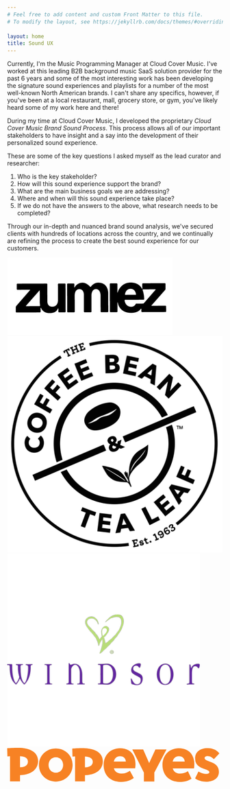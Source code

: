 ```yaml
---
# Feel free to add content and custom Front Matter to this file.
# To modify the layout, see https://jekyllrb.com/docs/themes/#overriding-theme-defaults

layout: home
title: Sound UX
---
```


Currently, I'm the Music Programming Manager at Cloud Cover Music. I've worked at this leading B2B background music SaaS solution provider for the past 6 years and some of the most interesting work has been developing the signature sound experiences and playlists for a number of the most well-known North American brands. I can't share any specifics, however, if you've been at a local restaurant, mall, grocery store, or gym, you've likely heard some of my work here and there! 


During my time at Cloud Cover Music, I developed the proprietary _Cloud Cover Music Brand Sound Process_. This process allows all of our important stakeholders to have insight and a say into the development of their personalized sound experience. 

These are some of the key questions I asked myself as the lead curator and researcher: 

1. Who is the key stakeholder? 
2. How will this sound experience support the brand?
3. What are the main business goals we are addressing?
4. Where and when will this sound experience take place?
5. If we do not have the answers to the above, what research needs to be completed?

 Through our in-depth and nuanced brand sound analysis, we've secured clients with hundreds of locations across the country, and we continually are refining the process to create the best sound experience for our customers. 

<div class="small-imgs">
  <img src="/assets/images/zumiez_logo.jpeg"/>
  <img src="/assets/images/coffee_bean_logo_2.png"/>
  <img src="/assets/images/windsor_logo.png"/>
  <svg viewBox="0 0 576 90.73" aria-hidden="true"><title>Popeyes Logo</title><path fill="#F78224" d="M365.19 89.62h27.83V66.09L425.6 4.34h-29.56l-16.76 36.12-16.05-36.12h-29.01l30.97 61.71v23.57z"></path><path fill="#F78224" d="M146.78 251.88c-10-.47-27 .46-34.22 1l.58 21.59 6.94-.44v67.25h26.73v-16.8c39.08-1.87 48.21-22.71 48.21-37.41-.02-20.85-17.02-33.72-48.24-35.19zm0 51.63v-29.38c17 .8 21.13 8.09 21.13 14 .03 8.46-5.62 15.06-21.1 15.38zM571.13 253c-25.81 0-43.68 18.73-43.68 44.53s17.23 45 46.18 45c12.06 0 22.55-2.63 31.34-8.59l-9.62-19.78a36.88 36.88 0 01-20.59 6.24c-10.66 0-17.34-5.09-19.94-13.92h56.85a71.35 71.35 0 00.89-12c-.16-18.38-9.84-41.48-41.43-41.48zm-16.58 35.41c2.08-8.6 7.56-14.47 16.67-14.47 8.68 0 15 5.16 15.68 14.47zM320.3 252.77c-9.88-.47-26.71.45-33.88 1l.57 21.37 6.87-.43v66.58h26.47v-16.65c38.69-1.84 47.73-22.47 47.73-37 0-20.64-16.83-33.42-47.76-34.87zm0 51.11v-29.09c16.87.8 20.92 8 20.92 13.89.03 8.32-5.56 14.89-20.89 15.2zM659.25 290.62c-4.77-1.92-10.51-4.05-14.25-5.75s-5-3.32-5-5.84c0-3.34 3.46-5.16 7.85-5.16 6.73 0 12 3.1 16.72 8.16l14.82-15.42c-6.36-8.56-17.27-14-31.2-14-18.86 0-33.59 9.11-33.59 27.06 0 14.18 6.83 21 20.1 26.73 3.77 1.63 8.8 3.08 12.57 4.68 3.3 1.4 5.37 2.88 5.37 5.59 0 2.5-2.2 4.54-8.57 4.54-5.88 0-14.33-2.36-20.49-6.36l-9 18.46c8.57 6.2 18.94 8.75 29.53 8.75 16.45 0 34.08-7.12 34.08-26.28.04-14.37-9.19-21.22-18.94-25.16zM242.34 253.49c-24.56 0-45 18.23-45 44.1s20.43 44.09 45 44.09 45-18.23 45-44.09-20.45-44.1-45-44.1zm.2 64.53c-11.93 0-19.5-9.17-19.5-20.6s7.57-20.61 19.5-20.61S262 286 262 297.42 254.47 318 242.54 318zM413.89 253c-25.81 0-43.68 18.73-43.68 44.53s16.83 45 46.42 45c13.23 0 24.8-3.21 34.08-10.42L440.28 313a38.5 38.5 0 01-22.52 7.38c-11.14 0-17.71-5.09-20.23-13.92h56.92a71.65 71.65 0 00.87-12c-.16-18.36-9.83-41.46-41.43-41.46zm-16.58 35.41c2.08-8.6 7.56-14.47 16.67-14.47 8.68 0 15 5.07 15.68 14.47z" transform="translate(-112.56 -251.75)"></path></svg>
</div>